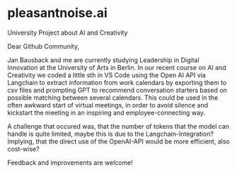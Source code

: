 # pleasantnoise.ai
University Project about AI and Creativity

Dear Github Community,

Jan Bausback and me are currently studying Leadership in Digital Innovation at the University of Arts in Berlin. In our recent course on AI and Creativity we coded a little sth in VS Code using the Open AI API via Langchain to extract information from work calendars by exporting them to csv files and prompting GPT to recommend conversation starters based on possible matching between several calendars. This could be used in the often awkward start of virtual meetings, in order to avoid silence and kickstart the meeting in an inspiring and employee-connecting way.

A challenge that occured was, that the number of tokens that the model can handle is quite limited, maybe this is due to the Langchain-Integration? Implying, that the direct use of the OpenAI-API would be more efficient, also cost-wise?

Feedback and improvements are welcome!




